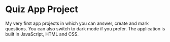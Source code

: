# Quiz App Project
My very first app projects in which you can answer, create and mark questions. You can also switch to dark mode if you prefer. 
The application is built in JavaScript, HTML and CSS.
